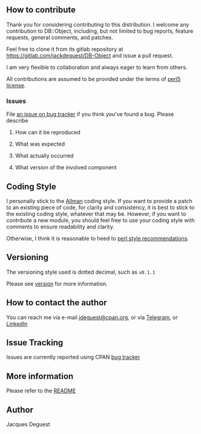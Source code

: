 ## How to contribute
 
Thank you for considering contributing to this distribution.
I welcome any contribution to DB::Object, including, but not limited to bug reports, feature requests, general comments, and patches.

Feel free to clone it from its gitlab repository at <https://gitlab.com/jackdeguest/DB-Object> and issue a pull request.

I am very flexible to collaboration and always eager to learn from others.

All contributions are assumed to be provided under the terms of [perl5 license](http://dev.perl.org/licenses/).

### Issues

File [an issue on bug tracker](https://gitlab.com/jackdeguest/DB-Object/issues) if you think you've found a bug. Please describe

1. How can it be reproduced

1. What was expected

1. What actually occurred

1. What version of the involved component

## Coding Style

I personally stick to the [Allman](https://en.wikipedia.org/wiki/Indentation_style#Allman_style) coding style. If you want to provide a patch to an existing piece of code, for clarity and consistency, it is best to stick to the existing coding style, whatever that may be. However, if you want to contribute a new module, you should feel free to use your coding style with comments to ensure readability and clarity.

Otherwise, I think it is reasonable to heed to [perl style recommendations](https://metacpan.org/pod/perlstyle).

## Versioning

The versioning style used is dotted decimal, such as `v0.1.1`

Please see [version](https://metacpan.org/pod/version) for more information.

## How to contact the author

You can reach me via e-mail <jdeguest@cpan.org>, or via [Telegram](https://t.me/jackdeguest), or [LinkedIn](https://www.linkedin.com/in/jackdeguest/)

## Issue Tracking

Issues are currently reported using CPAN [bug tracker](https://gitlab.com/jackdeguest/DB-Object/issues)

## More information

Please refer to the [README](https://metacpan.org/source/JDEGUEST/DB-Object-v0.10.3/README.md)

## Author

Jacques Deguest

